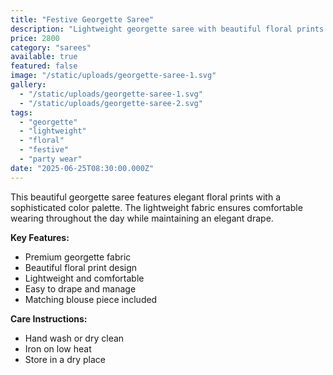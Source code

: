 ```yaml
---
title: "Festive Georgette Saree"
description: "Lightweight georgette saree with beautiful floral prints and delicate border work. Ideal for parties and festive celebrations with comfortable draping."
price: 2800
category: "sarees"
available: true
featured: false
image: "/static/uploads/georgette-saree-1.svg"
gallery: 
  - "/static/uploads/georgette-saree-1.svg"
  - "/static/uploads/georgette-saree-2.svg"
tags: 
  - "georgette"
  - "lightweight"
  - "floral"
  - "festive"
  - "party wear"
date: "2025-06-25T08:30:00.000Z"
---
```


This beautiful georgette saree features elegant floral prints with a sophisticated color palette. The lightweight fabric ensures comfortable wearing throughout the day while maintaining an elegant drape.

**Key Features:**
- Premium georgette fabric
- Beautiful floral print design
- Lightweight and comfortable
- Easy to drape and manage
- Matching blouse piece included

**Care Instructions:**
- Hand wash or dry clean
- Iron on low heat
- Store in a dry place